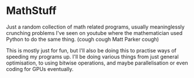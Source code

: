 # MathStuff
Just a random collection of math related programs, usually meaninglessly crunching problems I've seen on youtube where the mathematician used Python to do the same thing. (cough cough Matt Parker cough)

This is mostly just for fun, but I'll also be doing this to practise ways of speeding my programs up.
I'll be doing various things from just general optimisation, to using bitwise operations, and maybe parallelisation or even coding for GPUs eventually.
